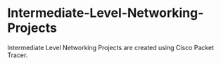 # Intermediate-Level-Networking-Projects
Intermediate Level Networking Projects are created using Cisco Packet Tracer.
